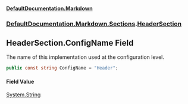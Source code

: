 #### [DefaultDocumentation\.Markdown](../../../../index.md 'index')
### [DefaultDocumentation\.Markdown\.Sections](../../../../index.md#DefaultDocumentation.Markdown.Sections 'DefaultDocumentation\.Markdown\.Sections').[HeaderSection](index.md 'DefaultDocumentation\.Markdown\.Sections\.HeaderSection')

## HeaderSection\.ConfigName Field

The name of this implementation used at the configuration level\.

```csharp
public const string ConfigName = "Header";
```

#### Field Value
[System\.String](https://docs.microsoft.com/en-us/dotnet/api/System.String 'System\.String')